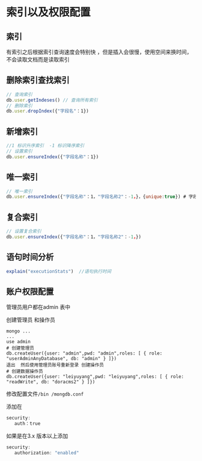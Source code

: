 # 索引以及权限配置

## 索引

有索引之后根据索引查询速度会特别快 ，但是插入会很慢，使用空间来换时间，不会读取文档而是读取索引

## 删除索引查找索引

```js
// 查询索引
db.user.getIndeses() // 查询所有索引
// 删除索引 
db.user.dropIndex({"字段名"：1})
```



## 新增索引

```js
//1 标识升序索引  -1 标识降序索引
// 设置索引
db.user.ensureIndex({"字段名称"：1})
```



## 唯一索引

```js
// 唯一索引 
db.user.ensureIndex({"字段名称"：1，"字段名称2"：-1，}，{unique:true}) # 字段不可以以重复
```

## 复合索引

```js
// 设置复合索引
db.user.ensureIndex({"字段名称"：1，"字段名称2"：-1，})
```

## 语句时间分析

```js
explain("executionStats")  //语句执行时间
```



## 账户权限配置



管理员用户都在admin 表中

创建管理员 和操作员

```shell
mongo ...
...
use admin
# 创建管理员
db.createUser({user: "admin",pwd: "admin",roles: [ { role: "userAdminAnyDatabase", db: "admin" } ]})
退出  然后使用管理员账号重新登录 创建操作员
# 创建数据操作员 
db.createUser({user: "leiyuyang",pwd: "leiyuyang",roles: [ { role: "readWrite", db: "doracms2" } ]})
```

 修改配置文件`/bin /mongdb.conf `   

 添加在

```js
security:
   auth：true
```

如果是在3.x 版本以上添加

```js
security:
   authorization: "enabled"
```



